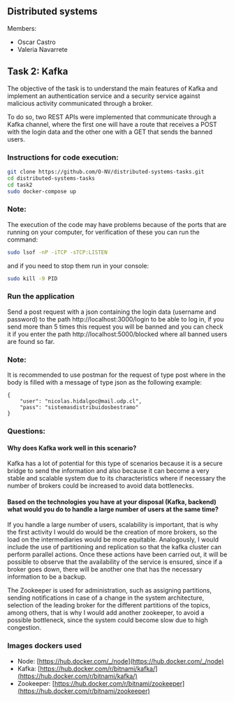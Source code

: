 ## Distributed systems 

Members:
- Oscar Castro
- Valeria Navarrete

## Task 2: Kafka

The objective of the task is to understand the main features of Kafka and implement an authentication service and a security service against malicious activity communicated through a broker.

To do so, two REST APIs were implemented that communicate through a Kafka channel, where the first one will have a route that receives a POST with the login data and the other one with a GET that sends the banned users.

### Instructions for code execution:
```bash
git clone https://github.com/O-NV/distributed-systems-tasks.git
cd distributed-systems-tasks
cd task2
sudo docker-compose up
```

### Note:
The execution of the code may have problems because of the ports that are running on your computer, for verification of these you can run the command:
```bash
sudo lsof -nP -iTCP -sTCP:LISTEN
```
and if you need to stop them run in your console: 
```bash
sudo kill -9 PID
```

### Run the application
Send a post request with a json containing the login data (username and password) to the path http://localhost:3000/login to be able to log in, if you send more than 5 times this request you will be banned and you can check it if you enter the path http://localhost:5000/blocked where all banned users are found so far.

### Note:
It is recommended to use postman for the request of type post where in the body is filled with a message of type json as the following example: 
```
{
    "user": "nicolas.hidalgoc@mail.udp.cl",
    "pass": "sistemasdistribuidosbestramo"
}
```
### Questions:

#### Why does Kafka work well in this scenario?
  
Kafka has a lot of potential for this type of scenarios because it is a secure bridge to send the information and also because it can become a very stable and scalable system due to its characteristics where if necessary the number of brokers could be increased to avoid data bottlenecks.

#### Based on the technologies you have at your disposal (Kafka, backend) what would you do to handle a large number of users at the same time? 

If you handle a large number of users, scalability is important, that is why the first activity I would do would be the creation of more brokers, so the load on the intermediaries would be more equitable. Analogously, I would include the use of partitioning and replication so that the kafka cluster can perform parallel actions. Once these actions have been carried out, it will be possible to observe that the availability of the service is ensured, since if a broker goes down, there will be another one that has the necessary information to be a backup.

The Zookeeper is used for administration, such as assigning partitions, sending notifications in case of a change in the system architecture, selection of the leading broker for the different partitions of the topics, among others, that is why I would add another zookeeper, to avoid a possible bottleneck, since the system could become slow due to high congestion.

  
### Images dockers used
- Node: [https://hub.docker.com/_/node](https://hub.docker.com/_/node)
- Kafka: [https://hub.docker.com/r/bitnami/kafka/](https://hub.docker.com/r/bitnami/kafka/)
- Zookeeper: [https://hub.docker.com/r/bitnami/zookeeper](https://hub.docker.com/r/bitnami/zookeeper)

